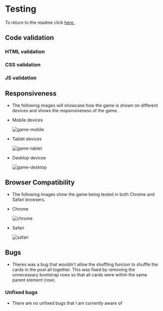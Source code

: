 # Testing

To return to the readme click [here.](README.md)

## Code validation

### HTML validation



### CSS validation



### JS validation



## Responsiveness

* The following images will showcase how the game is shown on different devices and shows the responsiveness of the game.

- Mobile devices

    ![game-mobile](*)

- Tablet devices

    ![game-tablet](*)

- Desktop devices

    ![game-desktop](*)

## Browser Compatibility

* The following images show the game being tested in both Chrome and Safari browsers.

- Chrome

    ![chrome](*)

- Safari

    ![safari](*)


## Bugs

* Theres was a bug that wouldn't allow the shuffling funcion to shuffle the cards in the pool all together. This was fixed by removing the unnecessary bootstrap rows so that all cards were within the same parent element (row).

### Unfixed bugs

* There are no unfixed bugs that I am currently aware of